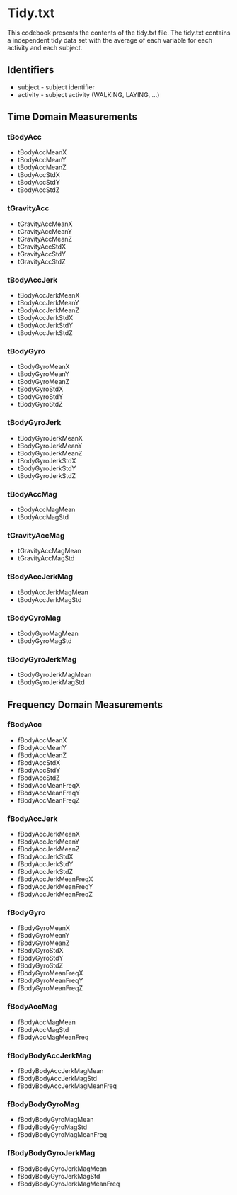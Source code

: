 Tidy.txt
========

This codebook presents the contents of the tidy.txt file. The tidy.txt contains
a independent tidy data set with the average of each variable for each
activity and each subject.

Identifiers
-----------

* subject - subject identifier
* activity - subject activity (WALKING, LAYING, ...)

Time Domain Measurements
------------------------

### tBodyAcc

* tBodyAccMeanX
* tBodyAccMeanY
* tBodyAccMeanZ
* tBodyAccStdX
* tBodyAccStdY
* tBodyAccStdZ

### tGravityAcc

* tGravityAccMeanX
* tGravityAccMeanY
* tGravityAccMeanZ
* tGravityAccStdX
* tGravityAccStdY
* tGravityAccStdZ

### tBodyAccJerk

* tBodyAccJerkMeanX
* tBodyAccJerkMeanY
* tBodyAccJerkMeanZ
* tBodyAccJerkStdX
* tBodyAccJerkStdY
* tBodyAccJerkStdZ

### tBodyGyro

 * tBodyGyroMeanX
 * tBodyGyroMeanY
 * tBodyGyroMeanZ
 * tBodyGyroStdX
 * tBodyGyroStdY
 * tBodyGyroStdZ

### tBodyGyroJerk

 * tBodyGyroJerkMeanX
 * tBodyGyroJerkMeanY
 * tBodyGyroJerkMeanZ
 * tBodyGyroJerkStdX
 * tBodyGyroJerkStdY
 * tBodyGyroJerkStdZ

### tBodyAccMag

 * tBodyAccMagMean
 * tBodyAccMagStd

### tGravityAccMag

 * tGravityAccMagMean
 * tGravityAccMagStd

### tBodyAccJerkMag

 * tBodyAccJerkMagMean
 * tBodyAccJerkMagStd

### tBodyGyroMag

 * tBodyGyroMagMean
 * tBodyGyroMagStd

### tBodyGyroJerkMag

 * tBodyGyroJerkMagMean
 * tBodyGyroJerkMagStd

Frequency Domain Measurements
-----------------------------

### fBodyAcc

 * fBodyAccMeanX
 * fBodyAccMeanY
 * fBodyAccMeanZ
 * fBodyAccStdX
 * fBodyAccStdY
 * fBodyAccStdZ
 * fBodyAccMeanFreqX
 * fBodyAccMeanFreqY
 * fBodyAccMeanFreqZ

### fBodyAccJerk

 * fBodyAccJerkMeanX
 * fBodyAccJerkMeanY
 * fBodyAccJerkMeanZ
 * fBodyAccJerkStdX
 * fBodyAccJerkStdY
 * fBodyAccJerkStdZ
 * fBodyAccJerkMeanFreqX
 * fBodyAccJerkMeanFreqY
 * fBodyAccJerkMeanFreqZ

### fBodyGyro

 * fBodyGyroMeanX
 * fBodyGyroMeanY
 * fBodyGyroMeanZ
 * fBodyGyroStdX
 * fBodyGyroStdY
 * fBodyGyroStdZ
 * fBodyGyroMeanFreqX
 * fBodyGyroMeanFreqY
 * fBodyGyroMeanFreqZ

### fBodyAccMag

 * fBodyAccMagMean
 * fBodyAccMagStd
 * fBodyAccMagMeanFreq

### fBodyBodyAccJerkMag

 * fBodyBodyAccJerkMagMean
 * fBodyBodyAccJerkMagStd
 * fBodyBodyAccJerkMagMeanFreq

### fBodyBodyGyroMag

 * fBodyBodyGyroMagMean
 * fBodyBodyGyroMagStd
 * fBodyBodyGyroMagMeanFreq

### fBodyBodyGyroJerkMag

 * fBodyBodyGyroJerkMagMean
 * fBodyBodyGyroJerkMagStd
 * fBodyBodyGyroJerkMagMeanFreq
